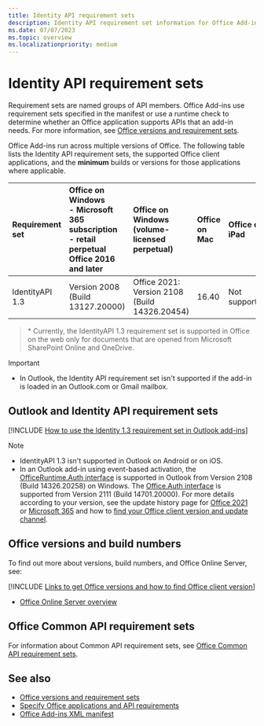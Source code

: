 ```yaml
---
title: Identity API requirement sets
description: Identity API requirement set information for Office Add-ins.
ms.date: 07/07/2023
ms.topic: overview
ms.localizationpriority: medium
---
```


# Identity API requirement sets

Requirement sets are named groups of API members. Office Add-ins use requirement sets specified in the manifest or use a runtime check to determine whether an Office application supports APIs that an add-in needs. For more information, see [Office versions and requirement sets](/office/dev/add-ins/develop/office-versions-and-requirement-sets).

Office Add-ins run across multiple versions of Office. The following table lists the Identity API requirement sets, the supported Office client applications, and the **minimum** builds or versions for those applications where applicable.

| Requirement set | Office on Windows<br>- Microsoft 365 subscription<br>- retail perpetual Office 2016 and later | Office on Windows<br>(volume-licensed perpetual) | Office on Mac | Office on iPad | Office on the web |
|:-----|:-----|:-----|:-----|:-----|:-----|
| IdentityAPI 1.3  | Version 2008 (Build 13127.20000) | Office 2021: Version 2108 (Build 14326.20454) | 16.40 | Not supported | Microsoft SharePoint Online and OneDrive\* |

> \* Currently, the IdentityAPI 1.3 requirement set is supported in Office on the web only for documents that are opened from Microsoft SharePoint Online and OneDrive.

> [!IMPORTANT]
>
> - In Outlook, the Identity API requirement set isn't supported if the add-in is loaded in an Outlook.com or Gmail mailbox.

## Outlook and Identity API requirement sets

[!INCLUDE [How to use the Identity 1.3 requirement set in Outlook add-ins](../../includes/outlook-identity-13-note.md)]

> [!NOTE]
>
> - IdentityAPI 1.3 isn't supported in Outlook on Android or on iOS.
> - In an Outlook add-in using event-based activation, the [OfficeRuntime.Auth interface](/javascript/api/office-runtime/officeruntime.auth) is supported in Outlook from Version 2108 (Build 14326.20258) on Windows. The [Office.Auth interface](/javascript/api/office/office.auth) is supported from Version 2111 (Build 14701.20000). For more details according to your version, see the update history page for [Office 2021](/officeupdates/update-history-office-2021) or [Microsoft 365](/officeupdates/update-history-office365-proplus-by-date) and how to [find your Office client version and update channel](https://support.microsoft.com/office/932788b8-a3ce-44bf-bb09-e334518b8b19).

## Office versions and build numbers

To find out more about versions, build numbers, and Office Online Server, see:

[!INCLUDE [Links to get Office versions and how to find Office client version](../../includes/links-get-office-versions-builds.md)]
- [Office Online Server overview](/officeonlineserver/office-online-server-overview)

## Office Common API requirement sets

For information about Common API requirement sets, see [Office Common API requirement sets](office-add-in-requirement-sets.md).

## See also

- [Office versions and requirement sets](/office/dev/add-ins/develop/office-versions-and-requirement-sets)
- [Specify Office applications and API requirements](/office/dev/add-ins/develop/specify-office-hosts-and-api-requirements)
- [Office Add-ins XML manifest](/office/dev/add-ins/develop/add-in-manifests)
